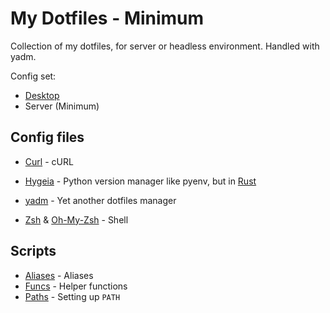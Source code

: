 # My Dotfiles - Minimum

Collection of my dotfiles, for server or headless environment. Handled with yadm.

Config set:

- [Desktop](https://github.com/George-Miao/Dotfile)
- Server (Minimum)

## Config files

- [Curl](https://curl.se) - cURL

- [Hygeia](https://github.com/hygieia/hygieia) - Python version manager like pyenv, but in [Rust](https://rust-lang.org)

- [yadm](https://yadm.io) - Yet another dotfiles manager
  
- [Zsh](https://www.zsh.org/) & [Oh-My-Zsh](https://ohmyz.sh/) - Shell

## Scripts

- [Aliases](.alias) - Aliases
- [Funcs](.alias) - Helper functions
- [Paths](.path) - Setting up `PATH`